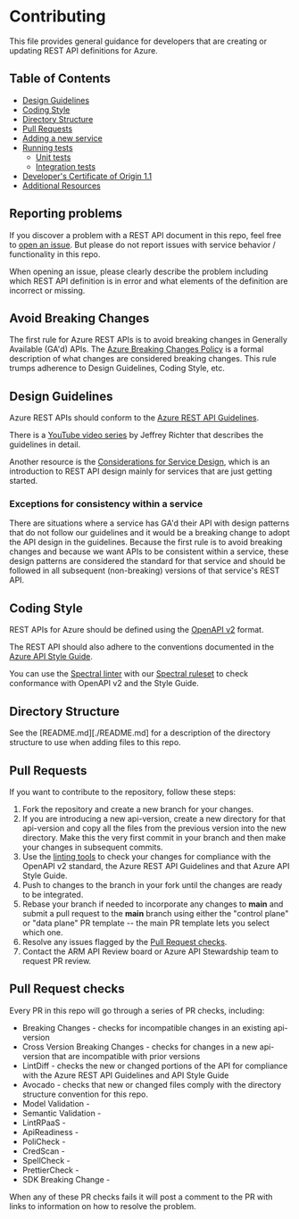 # Contributing

This file provides general guidance for developers that are creating or updating REST API definitions for Azure.

## Table of Contents
<!--
  You should regenerate the TOC using the `markdown-toc` node package after making changes to this file.

      npx markdown-toc -i --maxdepth 4 CONTRIBUTING.md
  -->

<!-- toc -->

- [Design Guidelines](#design-guidelines)
- [Coding Style](#coding-style)
- [Directory Structure](#directory-structure)
- [Pull Requests](#pull-requests)
- [Adding a new service](#adding-a-new-service)
- [Running tests](#running-tests)
  * [Unit tests](#unit-tests)
  * [Integration tests](#integration-tests)
- [Developer's Certificate of Origin 1.1](#developers-certificate-of-origin-11)
- [Additional Resources](#additional-resources)

<!-- tocstop -->

## Reporting problems

If you discover a problem with a REST API document in this repo, feel free to [open an issue](https://github.com/Azure/azure-rest-api-specs/issues/new). But please do not report issues with service behavior / functionality in this repo.

When opening an issue, please clearly describe the problem including which REST API definition is in error and what elements of the definition are incorrect or missing.

## Avoid Breaking Changes

The first rule for Azure REST APIs is to avoid breaking changes in Generally Available (GA'd) APIs. The [Azure Breaking Changes Policy](aka.ms/AzBreakingChangesPolicy) is a formal description of what changes are considered breaking changes. This rule trumps adherence to Design Guidelines, Coding Style, etc.

## Design Guidelines

Azure REST APIs should conform to the [Azure REST API Guidelines](https://github.com/microsoft/api-guidelines/blob/vNext/azure/Guidelines.md).

There is a [YouTube video series](https://www.youtube.com/watch?v=9Ng00IlBCtw) by Jeffrey Richter that describes the guidelines in detail.

Another resource is the [Considerations for Service Design](https://github.com/microsoft/api-guidelines/blob/vNext/azure/ConsiderationsForServiceDesign.md), which is an introduction to REST API design mainly for services that are just getting started.

### Exceptions for consistency within a service

There are situations where a service has GA'd their API with design patterns that do not follow our guidelines and it would be a breaking change to adopt the API design in the guidelines.
Because the first rule is to avoid breaking changes and because we want APIs to be consistent within a service, these design patterns are considered the standard for that service and should be followed in all subsequent (non-breaking) versions of that service's REST API.

## Coding Style

REST APIs for Azure should be defined using the [OpenAPI v2](https://github.com/OAI/OpenAPI-Specification/blob/main/versions/2.0.md) format.

The REST API should also adhere to the conventions documented in the [Azure API Style Guide](https://github.com/Azure/azure-api-style-guide/blob/main/openapi-style-guide.md).

You can use the [Spectral linter](https://meta.stoplight.io/docs/spectral/674b27b261c3c-overview) with our [Spectral ruleset](https://github.com/Azure/azure-api-style-guide#how-to-use-the-spectral-ruleset) to check conformance with OpenAPI v2 and the Style Guide.

## Directory Structure

See the [README.md][./README.md] for a description of the directory structure to use when adding files to this repo.

## Pull Requests

If you want to contribute to the repository, follow these steps:  
  1. Fork the repository and create a new branch for your changes.
  2. If you are introducing a new api-version, create a new directory for that api-version and copy all the files from the previous version into the new directory. Make this the very first commit in your branch and then make your changes in subsequent commits.
  3. Use the [linting tools](#coding-style) to check your changes for compliance with the OpenAPI v2 standard, the Azure REST API Guidelines and that Azure API Style Guide.
  4. Push to changes to the branch in your fork until the changes are ready to be integrated.
  5. Rebase your branch if needed to incorporate any changes to **main** and submit a pull request to the **main** branch using either the "control plane" or "data plane" PR template -- the main PR template lets you select which one.
  5. Resolve any issues flagged by the [Pull Request checks](#pull-request-checks).
  6. Contact the ARM API Review board or Azure API Stewardship team to request PR review. 

## Pull Request checks

Every PR in this repo will go through a series of PR checks, including:

- Breaking Changes - checks for incompatible changes in an existing api-version
- Cross Version Breaking Changes - checks for changes in a new api-version that are incompatible with prior versions
- LintDiff - checks the new or changed portions of the API for compliance with the Azure REST API Guidelines and API Style Guide
- Avocado - checks that new or changed files comply with the directory structure convention for this repo.
- Model Validation -
- Semantic Validation -
- LintRPaaS -
- ApiReadiness -
- PoliCheck -
- CredScan -
- SpellCheck -
- PrettierCheck - 
- SDK Breaking Change -

When any of these PR checks fails it will post a comment to the PR with links to information on how to resolve the problem.
